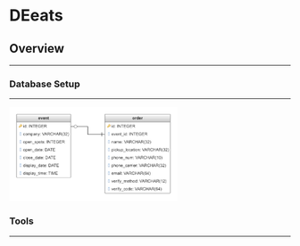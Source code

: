 # DEeats

## Overview
-----

### Database Setup
-----
<img src="img/database-model-dec-5-2016.png" width="60%">

### Tools
-----

